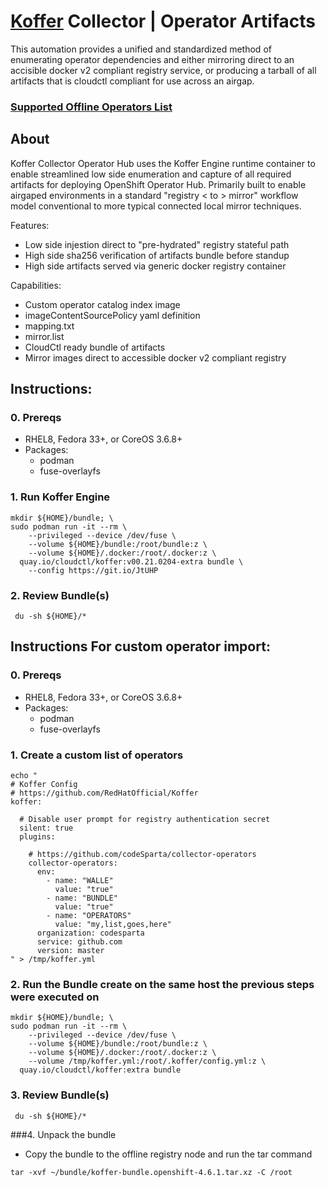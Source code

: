 # [Koffer](https://github.com/containercraft/Koffer) Collector | Operator Artifacts
This automation provides a unified and standardized method of enumerating
operator dependencies and either mirroring direct to an accisible docker v2
compliant registry service, or producing a tarball of all artifacts that is
cloudctl compliant for use across an airgap.
### [Supported Offline Operators List](https://access.redhat.com/articles/4740011)

## About
Koffer Collector Operator Hub uses the Koffer Engine runtime container to enable
streamlined low side enumeration and capture of all required artifacts for deploying
OpenShift Operator Hub. Primarily built to enable airgaped environments in a standard
"registry < to > mirror" workflow model conventional to more typical connected
local mirror techniques.

Features:
  - Low side injestion direct to "pre-hydrated" registry stateful path
  - High side sha256 verification of artifacts bundle before standup
  - High side artifacts served via generic docker registry container

Capabilities:
  - Custom operator catalog index image
  - imageContentSourcePolicy yaml definition
  - mapping.txt
  - mirror.list
  - CloudCtl ready bundle of artifacts
  - Mirror images direct to accessible docker v2 compliant registry

## Instructions:
### 0. Prereqs
  - RHEL8, Fedora 33+, or CoreOS 3.6.8+
  - Packages:
    - podman
    - fuse-overlayfs

### 1. Run Koffer Engine
```
mkdir ${HOME}/bundle; \
sudo podman run -it --rm \
    --privileged --device /dev/fuse \
    --volume ${HOME}/bundle:/root/bundle:z \
    --volume ${HOME}/.docker:/root/.docker:z \
  quay.io/cloudctl/koffer:v00.21.0204-extra bundle \
    --config https://git.io/JtUHP
```
### 2. Review Bundle(s)
```
 du -sh ${HOME}/*
```

## Instructions For custom operator import:
### 0. Prereqs
  - RHEL8, Fedora 33+, or CoreOS 3.6.8+
  - Packages:
    - podman
    - fuse-overlayfs

### 1. Create a custom list of operators
```
echo "
# Koffer Config
# https://github.com/RedHatOfficial/Koffer
koffer:

  # Disable user prompt for registry authentication secret
  silent: true
  plugins:

    # https://github.com/codeSparta/collector-operators
    collector-operators:
      env:
        - name: "WALLE"
          value: "true"
        - name: "BUNDLE"
          value: "true"
        - name: "OPERATORS"
          value: "my,list,goes,here"
      organization: codesparta
      service: github.com
      version: master
" > /tmp/koffer.yml
```

### 2. Run the Bundle create on the same host the previous steps were executed on

```
mkdir ${HOME}/bundle; \
sudo podman run -it --rm \
    --privileged --device /dev/fuse \
    --volume ${HOME}/bundle:/root/bundle:z \
    --volume ${HOME}/.docker:/root/.docker:z \
    --volume /tmp/koffer.yml:/root/.koffer/config.yml:z \
  quay.io/cloudctl/koffer:extra bundle
```
### 3. Review Bundle(s)
```
 du -sh ${HOME}/*
```

###4. Unpack the bundle

- Copy the bundle to the offline registry node and run the tar command
```
tar -xvf ~/bundle/koffer-bundle.openshift-4.6.1.tar.xz -C /root
```
